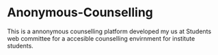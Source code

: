 # Anonymous-Counselling
This is a annonymous counselling platform developed my us at Students web committee for a accesible counselling envirnment for institute students.

